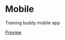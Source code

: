 # Mobile

Training buddy mobile app

[Preview](https://snack.expo.io/@victorbarros1130/github.com-victorabarros-training-buddy:mobile)
